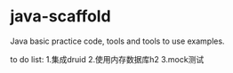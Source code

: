 # java-scaffold
Java basic practice code, tools and tools to use examples.


to do list:
1.集成druid
2.使用内存数据库h2
3.mock测试